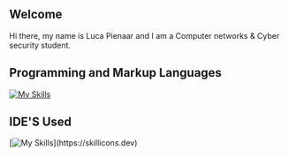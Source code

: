 ## Welcome 
Hi there, my name is Luca Pienaar and I am a Computer networks & Cyber security student.

## Programming and Markup Languages
[![My Skills](https://skillicons.dev/icons?i=cpp,html,css)](https://skillicons.dev)

## IDE'S Used
[![My Skills](https://skillicons.dev/icons?i=clion,vscode,)](https://skillicons.dev)


<!--
**Sidrealyew8/Sidrealyew8** is a ✨ _special_ ✨ repository because its `README.md` (this file) appears on your GitHub profile.

Here are some ideas to get you started:

- 🔭 I’m currently working on ...
- 🌱 I’m currently learning ...
- 👯 I’m looking to collaborate on ...
- 🤔 I’m looking for help with ...
- 💬 Ask me about ...
- 📫 How to reach me: ...
- 😄 Pronouns: ...
- ⚡ Fun fact: ...
-->

